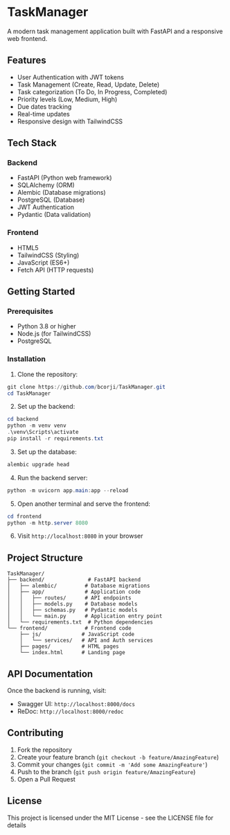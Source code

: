 # TaskManager

A modern task management application built with FastAPI and a responsive web frontend.

## Features

- User Authentication with JWT tokens
- Task Management (Create, Read, Update, Delete)
- Task categorization (To Do, In Progress, Completed)
- Priority levels (Low, Medium, High)
- Due dates tracking
- Real-time updates
- Responsive design with TailwindCSS

## Tech Stack

### Backend
- FastAPI (Python web framework)
- SQLAlchemy (ORM)
- Alembic (Database migrations)
- PostgreSQL (Database)
- JWT Authentication
- Pydantic (Data validation)

### Frontend
- HTML5
- TailwindCSS (Styling)
- JavaScript (ES6+)
- Fetch API (HTTP requests)

## Getting Started

### Prerequisites
- Python 3.8 or higher
- Node.js (for TailwindCSS)
- PostgreSQL

### Installation

1. Clone the repository:
```powershell
git clone https://github.com/bcorji/TaskManager.git
cd TaskManager
```

2. Set up the backend:
```powershell
cd backend
python -m venv venv
.\venv\Scripts\activate
pip install -r requirements.txt
```

3. Set up the database:
```powershell
alembic upgrade head
```

4. Run the backend server:
```powershell
python -m uvicorn app.main:app --reload
```

5. Open another terminal and serve the frontend:
```powershell
cd frontend
python -m http.server 8080
```

6. Visit `http://localhost:8080` in your browser

## Project Structure

```
TaskManager/
├── backend/              # FastAPI backend
│   ├── alembic/         # Database migrations
│   ├── app/             # Application code
│   │   ├── routes/      # API endpoints
│   │   ├── models.py    # Database models
│   │   ├── schemas.py   # Pydantic models
│   │   └── main.py      # Application entry point
│   └── requirements.txt  # Python dependencies
└── frontend/            # Frontend code
    ├── js/             # JavaScript code
    │   └── services/   # API and Auth services
    ├── pages/          # HTML pages
    └── index.html      # Landing page
```

## API Documentation

Once the backend is running, visit:
- Swagger UI: `http://localhost:8000/docs`
- ReDoc: `http://localhost:8000/redoc`

## Contributing

1. Fork the repository
2. Create your feature branch (`git checkout -b feature/AmazingFeature`)
3. Commit your changes (`git commit -m 'Add some AmazingFeature'`)
4. Push to the branch (`git push origin feature/AmazingFeature`)
5. Open a Pull Request

## License

This project is licensed under the MIT License - see the LICENSE file for details